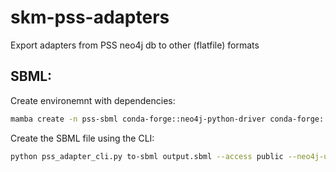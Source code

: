 # skm-pss-adapters
Export adapters from PSS neo4j db to other (flatfile) formats


## SBML:

Create environemnt with dependencies:

```bash
mamba create -n pss-sbml conda-forge::neo4j-python-driver conda-forge::python-libsbml conda-forge::pyyaml conda-forge::click
```


Create the SBML file using the CLI:
```bash
python pss_adapter_cli.py to-sbml output.sbml --access public --neo4j-uri bolt://heron:7687
```
